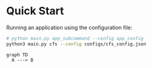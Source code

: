 # Quick Start

Running an application using the configuration file:

```sh
# python main.py app_subcommand --config app_config
python3 main.py cfs --config configs/cfs_config.json
```

```mermaid
graph TD 
  A ---> B
```
